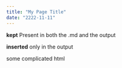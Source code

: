 ```yaml
---
title: "My Page Title"
date: "2222-11-11"
---
```



**kept**
Present in both the .md and the output

**inserted**
only in the output

some complicated html
<script id="asciicast-427156" src="https://asciinema.org/a/427156.js" async></script>
